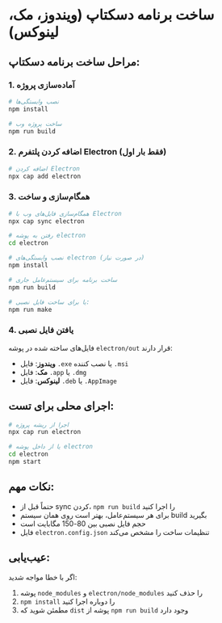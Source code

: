 # ساخت برنامه دسکتاپ (ویندوز، مک، لینوکس)

## مراحل ساخت برنامه دسکتاپ:

### 1. آماده‌سازی پروژه
```bash
# نصب وابستگی‌ها
npm install

# ساخت پروژه وب
npm run build
```

### 2. اضافه کردن پلتفرم Electron (فقط بار اول)
```bash
# اضافه کردن Electron
npx cap add electron
```

### 3. همگام‌سازی و ساخت
```bash
# همگام‌سازی فایل‌های وب با Electron
npx cap sync electron

# رفتن به پوشه electron
cd electron

# نصب وابستگی‌های electron (در صورت نیاز)
npm install

# ساخت برنامه برای سیستم‌عامل جاری
npm run build

# یا برای ساخت فایل نصبی:
npm run make
```

### 4. یافتن فایل نصبی
فایل‌های ساخته شده در پوشه `electron/out` قرار دارند:
- **ویندوز**: فایل `.exe` یا نصب کننده `.msi`
- **مک**: فایل `.app` یا `.dmg`
- **لینوکس**: فایل `.deb` یا `.AppImage`

## اجرای محلی برای تست:
```bash
# اجرا از ریشه پروژه
npx cap run electron

# یا از داخل پوشه electron
cd electron
npm start
```

## نکات مهم:
- حتماً قبل از sync کردن، `npm run build` را اجرا کنید
- برای هر سیستم‌عامل، بهتر است روی همان سیستم build بگیرید
- حجم فایل نصبی بین 80-150 مگابایت است
- فایل `electron.config.json` تنظیمات ساخت را مشخص می‌کند

## عیب‌یابی:
اگر با خطا مواجه شدید:
1. پوشه `node_modules` و `electron/node_modules` را حذف کنید
2. `npm install` را دوباره اجرا کنید
3. مطمئن شوید که `dist` پوشه از `npm run build` وجود دارد
